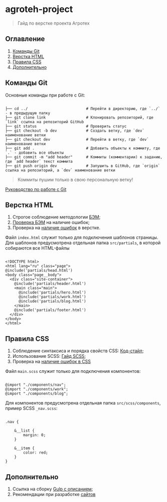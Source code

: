 # agroteh-project
> Гайд по верстке проекта Агротех


## Оглавление
1. [Команды Git](#Команды-Git)
2. [Верстка HTML](#Верстка-HTML)
3. [Правила CSS](#Правила-CSS)
4. [Дополнительно](#Дополнительно)

## Команды Git

Основные команды при работе с Git:

```

├── cd ../                          # Перейти в директорию, где `../` - в предыдущую папку
├── git clone link                  # Клонировать репозиторий, где `link` ссылка на репозиторий GitHub
├── git status                      # Проверить статус
├── git checkout -b dev             # Создать ветку, где `dev` наименование ветки
├── git checkout dev                # Перейти в ветку, где `dev` наименование ветки
├── git add .                       # Добавить объекты к коммиту, где `.` - добавить все объекты
├── git commit -m "add header"      # Коммиты (комментарии) к заданию, где `add header` текст коммита
├── git push origin dev             # Запушить в GitHub, где `origin` ссылка на репозиторий, а `dev` наименование ветки

```
> Коммиты пушим только в свою персональную ветку!

[Руководство по работе с Git](https://drive.google.com/file/d/1pKOyyiZbuBbTwV82lBi-80Wr-faDMquY/view)

## Верстка HTML

1. Строгое соблюдение методологии [БЭМ](https://ru.bem.info/);
2. [Проверка БЭМ](https://yoksel.github.io/html-tree/) на наличие ошибок;
3. Проверка на [наличие ошибок](https://validator.w3.org/#validate_by_input) в верстке.

Файл `index.html` служит только для подключения шаблонов страницы. Для шаблонов предусмотрена отдельная папка `src/partials`, в которой собираются все HTML-файлы

```

<!DOCTYPE html>
<html lang="ru" class="page">
@include('partials/head.html')
<body class="page__body">
  <div class="site-container">
    @include('partials/header.html')
    <main class="main">
      @include('partials/hero.html')
      @include('partials/work.html')
      @include('partials/blog.html')
    </main>
    @include('partials/footer.html')
  </div>
</body>
</html>

```

## Правила CSS

1. Соблюдение синтаксиса и порядка свойств CSS: [Код-стайл](https://codeguide.maxgraph.ru/);
2. Использование SCSS: [Гайд SCSS](https://sass-scss.ru/guide/);
3. Проверка на [наличие ошибок в CSS](https://validator.w3.org/#validate_by_input)

Файл `main.scss` служит только для подключения компонентов:

```

@import "./components/nav";
@import "./components/work";
@import "./components/blog";

```
Для компонентов предусмотрена отдельная папка `src/scss/components`, пример SCSS `_nav.scss`:

```

.nav {

    &__list {
        margin: 0;
    }

    &__item {
        color: red;
    }
}

```

## Дополнительно

1. Ссылка на сборку [Gulp с описанием](https://github.com/maxdenaro/gulp-maxgraph);
2. Рекомендации при разработке [сайтов](https://weblind.ru/inner.html)
